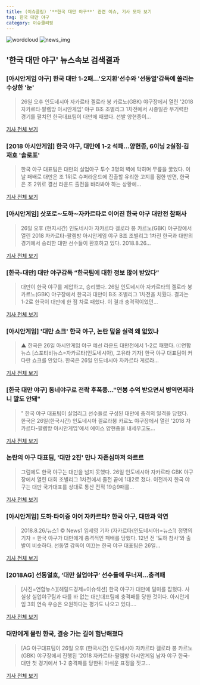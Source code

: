 ```yaml
---
title: (이슈클립) '**한국 대만 야구**' 관련 이슈, 기사 모아 보기
tag: 한국 대만 야구
category: 이슈클리핑
---
```

![wordcloud](https://s3.ap-northeast-2.amazonaws.com/lyrics101-wordcloud/2018-08-27-1535323370.png)
![news_img](https://user-images.githubusercontent.com/42597476/44507050-1206f400-a6e4-11e8-8d98-7ffbfebb353f.png)
## **'**한국 대만 야구**'** 뉴스속보 검색결과
### [아시안게임 야구] 한국 대만 1-2패…'오지환'선수와 '선동열'감독에 쏠리는 수상한 '눈'

>26일 오후 인도네시아 자카르타 겔로라 붕 카르노(GBK) 야구장에서 열린 '2018 자카르타·팔렘방 아시안게임' 야구 B조 조별리그 1차전에서 시종일관 무기력한 경기를 펼치던 한국대표팀이 대만에 패했다. 선발 양현종이...

<a href="http://www.gyotongn.com/news/articleView.html?idxno=196734" target="_blank">기사 전체 보기</a>

### [2018 아시안게임] 한국 야구, 대만에 1-2 석패…양현종, 6이닝 2실점·김재호 '솔로포'

>한국 야구 대표팀은 대만의 실업야구 투수 3명의 벽에 막히며 무릎을 꿇었다. 이날 패배로 대만은 조 1위로 슈퍼라운드에 진출할 유리한 고지를 점한 반면, 한국은 조 2위로 결선 라운드 출전을 바라봐야 하는 상황에...

<a href="http://www.etoday.co.kr/news/section/newsview.php?idxno=1656259" target="_blank">기사 전체 보기</a>

### [아시안게임] 삿포로∼도하∼자카르타로 이어진 한국 야구 대만전 참패사

>26일 오후 (현지시간) 인도네시아 자카르타 겔로라 붕 카르노(GBK) 야구장에서 열린 2018 자카르타-팔렘방 아시안게임 야구 B조 조별리그 1차전 한국과 대만의 경기에서 승리한 대만 선수들이 환호하고 있다. 2018.8.26...

<a href="http://app.yonhapnews.co.kr/YNA/Basic/SNS/r.aspx?c=AKR20180827000600007&did=1195m" target="_blank">기사 전체 보기</a>

### [한국-대만] 대만 야구감독 “한국팀에 대한 정보 많이 받았다”

>대만이 한국 야구를 제압하고, 승리했다. 26일 인도네시아 자카르타의 겔로라 붕 카르노(GBK) 야구장에서 한국과 대만이 B조 조별리그 1차전을 치뤘다. 결과는 1-2로 한국이 대만에 한 점 차로 패했다. 이 결과 충격적이었던...

<a href="http://www.kookje.co.kr/news2011/asp/newsbody.asp?code=0600&key=20180827.99099012171" target="_blank">기사 전체 보기</a>

### [아시안게임] '대만 쇼크' 한국 야구, 논란 덮을 실력 왜 없었나

>▲ 한국은 26일 아시안게임 야구 예선 라운드 대만전에서 1-2로 패했다. ⓒ연합뉴스 [스포티비뉴스=자카르타(인도네시아), 고유라 기자] 한국 야구 대표팀이 커다란 쇼크를 안았다. 한국은 26일 인도네시아 자카르타 게로라...

<a href="http://www.spotvnews.co.kr/?mod=news&act=articleView&idxno=233210" target="_blank">기사 전체 보기</a>

### [**한국 대만 야구**] 동네야구로 전락 후폭풍..."연봉 수억 받으면서 병역면제라니 말도 안돼"

>" 한국 야구 대표팀이 실업리그 선수들로 구성된 대만에 충격의 일격을 당했다. 한국은 26일(한국시간) 인도네시아 겔로라붕 카르노 야구장에서 열린 '2018 자카르타-팔렘방 아시안게임'에서 에이스 양현종을 내세우고도...

<a href="http://www.g-enews.com/ko-kr/news/article/news_all/201808270610395094e4869c120_1/article.html" target="_blank">기사 전체 보기</a>

### 논란의 야구 대표팀, '대만 2진' 만나 자존심마저 와르르

>그럼에도 한국 야구는 대만을 넘지 못했다. 26일 인도네시아 자카르타 GBK 야구장에서 열린 대회 조별리그 1차전에서 졸전 끝에 1대2로 졌다. 이전까지 한국 야구는 대만 국가대표를 상대로 통산 전적 19승9패를...

<a href="http://www.nocutnews.co.kr/news/5021502" target="_blank">기사 전체 보기</a>

### [아시안게임] 도하·타이중 이어 자카르타? 한국 야구, 대만과 악연

>2018.8.26/뉴스1 © News1 임세영 기자 (자카르타(인도네시아)=뉴스1) 정명의 기자 = 한국 야구가 대만에게 충격적인 패배를 당했다. 12년 전 '도하 참사'와 출발이 비슷하다. 선동열 감독이 이끄는 한국 야구 대표팀은 26일...

<a href="http://news1.kr/articles/?3408771" target="_blank">기사 전체 보기</a>

### [2018AG] 선동열호, ‘대만 실업야구’ 선수들에 무너져…충격패

>[사진=연합뉴스][헤럴드경제=이슈섹션] 한국 야구가 대만에 덜미를 잡혔다. 사실상 실업야구팀과 다를 바 없는 대만대표팀에 충격패를 당한 것이다. 아시안게임 3회 연속 우승은 요원하다는 평가도 나오고 있다....

<a href="http://news.heraldcorp.com/view.php?ud=20180827000003" target="_blank">기사 전체 보기</a>

### 대만에게 물린 한국, 결승 가는 길이 험난해졌다

>[AG 야구대표팀이 26일 오후 (한국시간) 인도네시아 자카르타 겔로라 붕 카르노(GBK) 야구장에서 진행된 '2018 자카르타-팔렘방 아시안게임 남자 야구 한국-대만 첫 경기에서 1-2 충격패를 당한뒤 아쉬운 표정을 짓고...

<a href="http://www.mydaily.co.kr/new_yk/html/read.php?newsid=201808270231496621&ext=na" target="_blank">기사 전체 보기</a>


